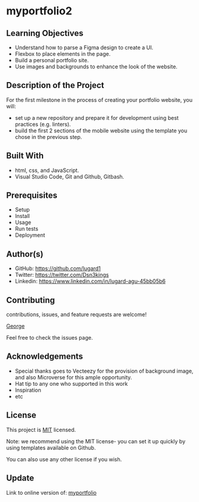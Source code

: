 # myportfolio2
## Learning Objectives
- Understand how to parse a Figma design to create a UI.
- Flexbox to place elements in the page.
- Build a personal portfolio site.
- Use images and backgrounds to enhance the look of the website.

## Description of the Project
For the first milestone in the process of creating your portfolio website, you will:
- set up a new repository and prepare it for development using best practices (e.g. linters).
- build the first 2 sections of the mobile website using the template you chose in the previous step.

## Built With 
- html, css, and JavaScript.
- Visual Studio Code, Git and Github, Gitbash.

## Prerequisites
- Setup
- Install
- Usage
- Run tests
- Deployment

## Author(s)
- GitHub: https://github.com/lugard1
- Twitter: https://twitter.com/Dsn3kings
- Linkedin: https://www.linkedin.com/in/lugard-agu-45bb05b6

## Contributing
contributions, issues, and feature requests are welcome!

[George](https://github.com/george827)

Feel free to check the issues page.

## Acknowledgements
- Special thanks goes to Vecteezy for the provision of background image, and also Microverse for this ample opportunity.
- Hat tip to any one who supported in this work
- Inspiration
- etc

## License
This project is [MIT](LICENSE) licensed.

Note: we recommend using the MIT license- you can set it up quickly by using templates available on Github.

You can also use any other license if you wish.

## Update
Link to online version of: [myportfolio](https://lugard1.github.io/myportfolio2/)
